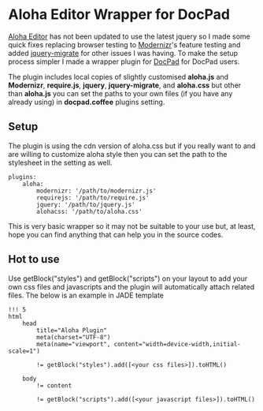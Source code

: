 # Aloha Editor Wrapper for DocPad

[Aloha Editor](http://www.aloha-editor.org/) has not been updated to use the latest jquery so I made some quick fixes replacing browser testing to [Modernizr](http://modernizr.com/)'s feature testing and added [jquery-migrate](https://github.com/jquery/jquery-migrate) for other issues I was having.
To make the setup process simpler I made a wrapper plugin for [DocPad](http://docpad.org/) for DocPad users.

The plugin includes local copies of slightly customised **aloha.js** and **Modernizr**, **require.js**, **jquery**, **jquery-migrate**, and **aloha.css** but other than **aloha.js** you can set the paths to your own files (if you have any already using) in **docpad.coffee** plugins setting.

## Setup

The plugin is using the cdn version of aloha.css but if you really want to and are willing to customize aloha style then you can set the path to the stylesheet in the setting as well.

    plugins:
    	aloha:
    		modernizr: '/path/to/modernizr.js'
    		requirejs: '/path/to/require.js'
    		jquery: '/path/to/jquery.js'
    		alohacss: '/path/to/aloha.css'

This is very basic wrapper so it may not be suitable to your use but, at least, hope you can find anything that can help you in the source codes.


## Hot to use

Use getBlock("styles") and getBlock("scripts") on your layout to add your own css files and javascripts and the plugin will automatically attach related files.
The below is an example in JADE template

    !!! 5
    html
        head
            title="Aloha Plugin"
            meta(charset="UTF-8")
            meta(name="viewport", content="width=device-width,initial-scale=1")
 
            != getBlock("styles").add([<your css files>]).toHTML()
 
        body
            != content
 
            != getBlock("scripts").add([<your javascript files>]).toHTML()
            
